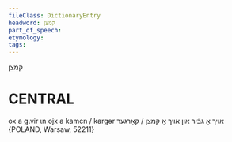 ```yaml
---
fileClass: DictionaryEntry
headword: קמצן
part_of_speech: 
etymology: 
tags: 
---
```

קמצן

CENTRAL
========

ox a gɩvir ɩn ojx a kamcn / kargər אויך אַ גבֿיר און אויך אַ קמצן / קאַרגער {POLAND, Warsaw, 52211}
